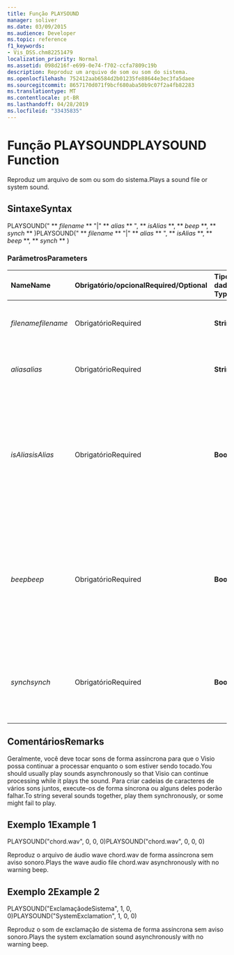 ```yaml
---
title: Função PLAYSOUND
manager: soliver
ms.date: 03/09/2015
ms.audience: Developer
ms.topic: reference
f1_keywords:
- Vis_DSS.chm82251479
localization_priority: Normal
ms.assetid: 098d216f-e699-0e74-f702-ccfa7809c19b
description: Reproduz um arquivo de som ou som do sistema.
ms.openlocfilehash: 752412aab6584d2b01235fe88644e3ec3fa5daee
ms.sourcegitcommit: 8657170d071f9bcf680aba50b9c07f2a4fb82283
ms.translationtype: MT
ms.contentlocale: pt-BR
ms.lasthandoff: 04/28/2019
ms.locfileid: "33435835"
---
```

# <a name="playsound-function"></a><span data-ttu-id="15b1e-103">Função PLAYSOUND</span><span class="sxs-lookup"><span data-stu-id="15b1e-103">PLAYSOUND Function</span></span>

<span data-ttu-id="15b1e-104">Reproduz um arquivo de som ou som do sistema.</span><span class="sxs-lookup"><span data-stu-id="15b1e-104">Plays a sound file or system sound.</span></span> 
  
## <a name="syntax"></a><span data-ttu-id="15b1e-105">Sintaxe</span><span class="sxs-lookup"><span data-stu-id="15b1e-105">Syntax</span></span>

<span data-ttu-id="15b1e-106">PLAYSOUND(" \*\* *filename* \*\* "|" \*\* *alias* \*\* ", \*\* *isAlias* \*\*, \*\* *beep* \*\*, \*\* *synch* \*\* )</span><span class="sxs-lookup"><span data-stu-id="15b1e-106">PLAYSOUND(" \*\* *filename* \*\* "|" \*\* *alias* \*\* ", \*\* *isAlias* \*\*, \*\* *beep* \*\*, \*\* *synch* \*\* )</span></span> 
  
### <a name="parameters"></a><span data-ttu-id="15b1e-107">Parâmetros</span><span class="sxs-lookup"><span data-stu-id="15b1e-107">Parameters</span></span>

|<span data-ttu-id="15b1e-108">**Name**</span><span class="sxs-lookup"><span data-stu-id="15b1e-108">**Name**</span></span>|<span data-ttu-id="15b1e-109">**Obrigatório/opcional**</span><span class="sxs-lookup"><span data-stu-id="15b1e-109">**Required/Optional**</span></span>|<span data-ttu-id="15b1e-110">**Tipo de dados**</span><span class="sxs-lookup"><span data-stu-id="15b1e-110">**Data Type**</span></span>|<span data-ttu-id="15b1e-111">**Descrição**</span><span class="sxs-lookup"><span data-stu-id="15b1e-111">**Description**</span></span>|
|:-----|:-----|:-----|:-----|
| <span data-ttu-id="15b1e-112">_filename_</span><span class="sxs-lookup"><span data-stu-id="15b1e-112">_filename_</span></span> <br/> |<span data-ttu-id="15b1e-113">Obrigatório</span><span class="sxs-lookup"><span data-stu-id="15b1e-113">Required</span></span>  <br/> |<span data-ttu-id="15b1e-114">**String**</span><span class="sxs-lookup"><span data-stu-id="15b1e-114">**String**</span></span> <br/> |<span data-ttu-id="15b1e-115">O nome do arquivo de som a ser executado.</span><span class="sxs-lookup"><span data-stu-id="15b1e-115">The name of the sound file you want to play.</span></span>  <br/> |
| <span data-ttu-id="15b1e-116">_alias_</span><span class="sxs-lookup"><span data-stu-id="15b1e-116">_alias_</span></span> <br/> |<span data-ttu-id="15b1e-117">Obrigatório</span><span class="sxs-lookup"><span data-stu-id="15b1e-117">Required</span></span>  <br/> |<span data-ttu-id="15b1e-118">**String**</span><span class="sxs-lookup"><span data-stu-id="15b1e-118">**String**</span></span> <br/> | <span data-ttu-id="15b1e-119">Um som de sistema representado por um alias.</span><span class="sxs-lookup"><span data-stu-id="15b1e-119">A system sound represented by an alias.</span></span>  <br/> |
| <span data-ttu-id="15b1e-120">_isAlias_</span><span class="sxs-lookup"><span data-stu-id="15b1e-120">_isAlias_</span></span> <br/> |<span data-ttu-id="15b1e-121">Obrigatório</span><span class="sxs-lookup"><span data-stu-id="15b1e-121">Required</span></span>  <br/> |<span data-ttu-id="15b1e-122">**Boolean**</span><span class="sxs-lookup"><span data-stu-id="15b1e-122">**Boolean**</span></span> <br/> | <span data-ttu-id="15b1e-123">Especifica se a expressão precedente é um alias ou um nome de arquivo; utilize um valor diferente de zero para especificar um alias.</span><span class="sxs-lookup"><span data-stu-id="15b1e-123">Specifies whether the preceding expression is an alias or file name; use a non-zero value to specify an alias.</span></span>  <br/> |
| <span data-ttu-id="15b1e-124">_beep_</span><span class="sxs-lookup"><span data-stu-id="15b1e-124">_beep_</span></span> <br/> |<span data-ttu-id="15b1e-125">Obrigatório</span><span class="sxs-lookup"><span data-stu-id="15b1e-125">Required</span></span>  <br/> |<span data-ttu-id="15b1e-126">**Boolean**</span><span class="sxs-lookup"><span data-stu-id="15b1e-126">**Boolean**</span></span> <br/> |<span data-ttu-id="15b1e-127">Especifica se haverá um alarme sonoro do Microsoft Visio quando o som não puder ser reproduzido; utilize um número diferente de zero para o alarme sonoro.</span><span class="sxs-lookup"><span data-stu-id="15b1e-127">Specifies whether Microsoft Visio beeps when sound can't be played; use a non-zero number to beep.</span></span>  <br/> |
| <span data-ttu-id="15b1e-128">_synch_</span><span class="sxs-lookup"><span data-stu-id="15b1e-128">_synch_</span></span> <br/> |<span data-ttu-id="15b1e-129">Obrigatório</span><span class="sxs-lookup"><span data-stu-id="15b1e-129">Required</span></span>  <br/> |<span data-ttu-id="15b1e-130">**Boolean**</span><span class="sxs-lookup"><span data-stu-id="15b1e-130">**Boolean**</span></span> <br/> |<span data-ttu-id="15b1e-131">Determina se o som será reproduzido de forma assíncrona (0) ou síncrona (1).</span><span class="sxs-lookup"><span data-stu-id="15b1e-131">Determines whether sounds are played asynchronously (0) or synchronously (1).</span></span>  <br/> |
   
## <a name="remarks"></a><span data-ttu-id="15b1e-132">Comentários</span><span class="sxs-lookup"><span data-stu-id="15b1e-132">Remarks</span></span>

<span data-ttu-id="15b1e-133">Geralmente, você deve tocar sons de forma assíncrona para que o Visio possa continuar a processar enquanto o som estiver sendo tocado.</span><span class="sxs-lookup"><span data-stu-id="15b1e-133">You should usually play sounds asynchronously so that Visio can continue processing while it plays the sound.</span></span> <span data-ttu-id="15b1e-134">Para criar cadeias de caracteres de vários sons juntos, execute-os de forma síncrona ou alguns deles poderão falhar.</span><span class="sxs-lookup"><span data-stu-id="15b1e-134">To string several sounds together, play them synchronously, or some might fail to play.</span></span> 
  
## <a name="example-1"></a><span data-ttu-id="15b1e-135">Exemplo 1</span><span class="sxs-lookup"><span data-stu-id="15b1e-135">Example 1</span></span>

<span data-ttu-id="15b1e-136">PLAYSOUND("chord.wav", 0, 0, 0)</span><span class="sxs-lookup"><span data-stu-id="15b1e-136">PLAYSOUND("chord.wav", 0, 0, 0)</span></span>
  
<span data-ttu-id="15b1e-137">Reproduz o arquivo de áudio wave chord.wav de forma assíncrona sem aviso sonoro.</span><span class="sxs-lookup"><span data-stu-id="15b1e-137">Plays the wave audio file chord.wav asynchronously with no warning beep.</span></span>
  
## <a name="example-2"></a><span data-ttu-id="15b1e-138">Exemplo 2</span><span class="sxs-lookup"><span data-stu-id="15b1e-138">Example 2</span></span>

<span data-ttu-id="15b1e-139">PLAYSOUND("ExclamaçãodeSistema", 1, 0, 0)</span><span class="sxs-lookup"><span data-stu-id="15b1e-139">PLAYSOUND("SystemExclamation", 1, 0, 0)</span></span>
  
<span data-ttu-id="15b1e-140">Reproduz o som de exclamação de sistema de forma assíncrona sem aviso sonoro.</span><span class="sxs-lookup"><span data-stu-id="15b1e-140">Plays the system exclamation sound asynchronously with no warning beep.</span></span>
  

